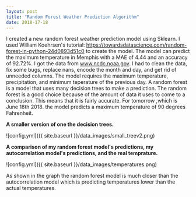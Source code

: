 ```yaml
---
layout: post
title: "Random Forest Weather Prediction Algorithm"
date: 2018-17-18
---
```


I created a new random forest weather prediction model using Sklearn.
I used William Koehrsen's tutorial: https://towardsdatascience.com/random-forest-in-python-24d0893d51c0 to create the model.
The model can predict the maximum temperature in Memphis with a MAE of 4.44 and an accuracy of 92.72%.
I got the data from www.ncdc.noaa.gov. I had to clean the data, fix some bugs, replace nans, encode the month and day, and get rid of unneeded columns.
The model requires the maximum temperature, precipitation, and minimum teperature of the previous day.
A random forest is a model that uses many decision trees to make a prediction.
The random forest is a good choice because of the amount of data it uses to come to a conclusion. This means that it is fairly accurate.
For tomorrow ,which is June 18th 2018. the model predicts a maximum temperature of 90 degrees Fahrenheit.

__A smaller version of one the decision trees.__


![config.yml]({{ site.baseurl }}/data_images/small_treev2.png)



__A comparison of my random forest model's predictions, my autocorrelation model's predictions, and the real temprature.__

![config.yml]({{ site.baseurl }}/data_images/temperatures.png)

As shown in the graph the random forest model is much closer than the autocorrelation model which is predicting temperatures lower than the actual temperatures.


